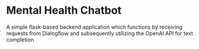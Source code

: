 # Mental Health Chatbot
A simple flask-based backend application which functions by receiving requests from Dialogflow and subsequently utilizing the OpenAI API for text 
completion

